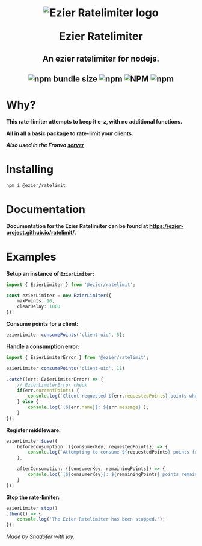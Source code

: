 <h1 align='center'><img src='https://github.com/ezier-project/ratelimit/blob/master/images/ratelimit.svg' alt='Ezier Ratelimiter logo'>

Ezier Ratelimiter</h1>

<h2 align='center'>An ezier ratelimiter for nodejs.</h2>

<h2 align='center'>

![npm bundle size](https://img.shields.io/bundlephobia/min/@ezier/ratelimit?style=for-the-badge) ![npm](https://img.shields.io/npm/dm/@ezier/ratelimit?style=for-the-badge) ![NPM](https://img.shields.io/npm/l/@ezier/ratelimit?style=for-the-badge) ![npm](https://img.shields.io/npm/v/@ezier/ratelimit?style=for-the-badge)

# Why?

**This rate-limiter attempts to keep it e-z, with no additional functions.**

**All in all a basic package to rate-limit your clients.**

***Also used in the Fronvo [server](https://github.com/Fronvo/fronvo)***

# Installing

```
npm i @ezier/ratelimit
```

# Documentation
**Documentation for the Ezier Ratelimiter can be found at https://ezier-project.github.io/ratelimit/.**

# Examples

**Setup an instance of `EzierLimiter`:**

```ts
import { EzierLimiter } from '@ezier/ratelimit';

const ezierLimiter = new EzierLimiter({
    maxPoints: 10,
    clearDelay: 1000
});
```

**Consume points for a client:**
```ts
ezierLimiter.consumePoints('client-uid', 5);
```

**Handle a consumption error:**

```ts
import { EzierLimiterError } from '@ezier/ratelimit';

ezierLimiter.consumePoints('client-uid', 11)

.catch((err: EzierLimiterError) => {
    // EzierLimiterError check
    if(err.currentPoints) {
        console.log(`Client requested ${err.requestedPoints} points when it has ${err.currentPoints} points and maxPoints are ${err.maxPoints}.`);
    } else {
        console.log(`[${err.name}]: ${err.message}`);
    }
});
```

**Register middleware:**
```ts
ezierLimiter.$use({
    beforeConsumption: ({consumerKey, requestedPoints}) => {
        console.log(`Attempting to consume ${requestedPoints} points for ${consumerKey}...`)
    },

    afterConsumption: ({consumerKey, remainingPoints}) => {
        console.log(`[${consumerKey}]: ${remainingPoints} points remaining.`);
    }
});
```

**Stop the rate-limiter:**

```ts
ezierLimiter.stop()
.then(() => {
    console.log('The Ezier Ratelimiter has been stopped.');
});
```

<i>Made by [Shadofer](https://github.com/shadofer) with joy.</i>
